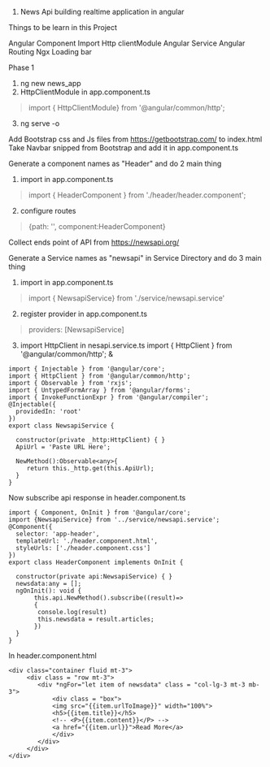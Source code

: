 1. News Api building realtime application in angular

Things to be learn  in this Project 

Angular Component
Import Http clientModule
Angular Service
Angular Routing
Ngx Loading bar

Phase 1
1. ng new news_app
2. HttpClientModule in app.component.ts
> import { HttpClientModule} from '@angular/common/http';
3. ng serve -o

Add Bootstrap css and Js files from https://getbootstrap.com/ to index.html
Take Navbar snipped from Bootstrap and add it in app.component.ts



Generate a component names as "Header" and do 2 main thing 
1. import in app.component.ts
> import { HeaderComponent } from './header/header.component';
2. configure routes 
> {path: '', component:HeaderComponent}


Collect ends point of API from https://newsapi.org/


Generate a Service names as "newsapi" in Service Directory and do 3 main thing 
1. import in app.component.ts
> import { NewsapiService} from './service/newsapi.service'
2. register provider in app.component.ts 
> providers: [NewsapiService]
3. import HttpClient in nesapi.service.ts
import { HttpClient } from '@angular/common/http';
&

```
import { Injectable } from '@angular/core';
import { HttpClient } from '@angular/common/http';
import { Observable } from 'rxjs';
import { UntypedFormArray } from '@angular/forms';
import { InvokeFunctionExpr } from '@angular/compiler';
@Injectable({
  providedIn: 'root'
})
export class NewsapiService {

  constructor(private _http:HttpClient) { }
  ApiUrl = 'Paste URL Here';
  
  NewMethod():Observable<any>{
     return this._http.get(this.ApiUrl);
  }
}
```

Now subscribe api response in header.component.ts
```
import { Component, OnInit } from '@angular/core';
import {NewsapiService} from '../service/newsapi.service';
@Component({
  selector: 'app-header',
  templateUrl: './header.component.html',
  styleUrls: ['./header.component.css']
})
export class HeaderComponent implements OnInit {

  constructor(private api:NewsapiService) { }
  newsdata:any = [];
  ngOnInit(): void {
       this.api.NewMethod().subscribe((result)=>
       {
        console.log(result)
        this.newsdata = result.articles;
       })
  }
}
```
In header.component.html
```
<div class="container fluid mt-3">
     <div class = "row mt-3">
        <div *ngFor="let item of newsdata" class = "col-lg-3 mt-3 mb-3">
            <div class = "box">
            <img src="{{item.urlToImage}}" width="100%">
            <h5>{{item.title}}</h5>
            <!-- <P>{{item.content}}</P> -->
            <a href="{{item.url}}">Read More</a>
            </div>
        </div>
     </div>
</div>
```




